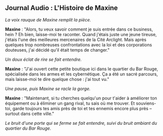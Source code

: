 ## Journal Audio : L'Histoire de Maxine

_La voix rauque de Maxine remplit la pièce._

**Maxine** : "Alors, tu veux savoir comment je suis entrée dans ce business, hein ? Eh bien, laisse-moi te raconter. Quand j'étais juste une jeune tireuse, j'étais l'une des meilleures mercenaires de la Cité Arclight. Mais après quelques trop nombreuses confrontations avec la loi et des corporations douteuses, j'ai décidé qu'il était temps de changer."

_Un doux éclat de rire se fait entendre._

**Maxine** : "J'ai ouvert cette petite boutique ici dans le quartier du Bar Rouge, spécialisée dans les armes et les cybernétique. Ça a été un sacré parcours, mais laisse-moi te dire quelque chose : j'ai tout vu."

_Une pause, puis Maxine se racle la gorge._

**Maxine** : "Maintenant, si tu cherches quelqu'un pour t'aider à améliorer ton équipement ou à éliminer un gang rival, tu sais où me trouver. Et souviens-toi, garde toujours tes amis près de toi et tes ennemis encore plus près – surtout dans cette ville."

_Le bruit d'une porte qui se ferme se fait entendre, suivi du bruit ambiant du quartier du Bar Rouge._
